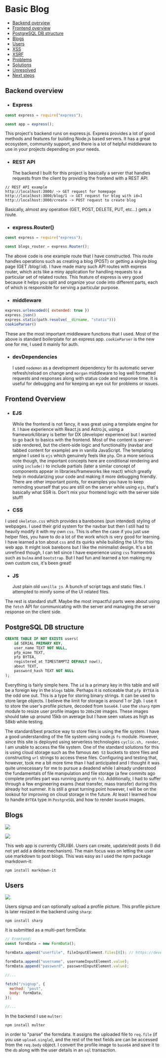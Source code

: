 # Basic Blog

- [Backend overview](#backend-overview)
- [Frontend overview](#frontend-overview)
- [PostgreSQL DB structure](#postgresql-db-structure)
- [Blogs](#blogs)
- [Users](#users)
- [XSS]()
- [XSRF]()
- [Problems]()
- [Solutions]()
- [Unresolved]()
- [Next steps]()

## Backend overview

- ### Express

```js
const express = require("express");

const app = express();
```

This project's backend runs on express.js. Express provides a lot of good methods and features for building Node.js based servers. It has a great ecosystem, community support, and there is a lot of helpful middleware to use in your projects depending on your needs.

- ### REST API
  The backend I built for this project is basically a server that handles requests from the client by providing the frontend with a REST API.

```
// REST API example
http://localhost:3000/ -> GET request for homepage
http://localhost:3000/blog/1 -> GET request for blog with id=1
http://localhost:3000/create -> POST request to create blog
```

Basically, almost any operation (GET, POST, DELETE, PUT, etc...) gets a route.

- ### express.Router()

```js
const express = require("express");

const blogs_router = express.Router();
```

The above code is one example route that I have constructed. This route handles operations such as creating a blog (POST) or getting a single blog page (GET /blog/:id). I have made many such API routes with express router, which acts like a miny application for handling requests to a particular set of related routes. This feature of express is very good because it helps you split and organize your code into different parts, each of which is responsible for serving a particular purpose.

- ### middleware

```js
express.urlencoded({ extended: true })
express.json()
express.static(path.resolve(__dirname, "static")))
cookieParser()
```

These are the most important middleware functions that I used. Most of the above is standard boilerplate for an express app. `cookieParser` is the new one for me, I used it mainly for auth.

- ### devDependencies
  I used `nodemon` as a development dependency for its automatic server refresh/reload on change and `morgan` middleware to log well formatted requests and responses along with status code and response time. It is useful for debugging and for keeping an eye out for problems or issues.

## Frontend Overview

- ### EJS

  While the frontend is not fancy, it was great using a template engine for it. I have experience with React.js and Astro.js, using a framework/library is better for DX (developer experience) but I wanted to go back to basics with the frontend. Most of the content is server-side rendered, but the client-side logic and functionality (navbar and tabbed content for example) are in vanilla JavaScript. The templating engine I used is `ejs` which genuinely feels like `php`. On a more serious note though, the important concepts here are conditional rendering and using `include()` to include partials (later a similar concept of components appear in libraries/frameworks like react) which greatly help in modularizing your code and making it more debugging friendly. There are other important points, for examples you have to keep reminding yourself that you are still on the server while using `ejs`, that's basically what SSR is. Don't mix your frontend logic with the server side stuff!

- ### CSS

I used `skeleton.css` which provides a barebones (pun intended) styling of webpages. I used their grid system for the navbar but then I still had to heavily modify it with my own `css`. This is often the case if you just use helper files, you have to do a lot of the work which is very good for learning. I have learned a ton about `css` and its quirks while building the UI for this web app. It might look barebons but I like the minimalist design. It's a bit unrefined though, I can tell since I have experience using `css` frameworks such as `bulma` and `bootstrap`. But I had fun and learned a ton making my own custom css, it's been great!

- ### JS
  Just plain old `vanilla js`. A bunch of script tags and static files. I attempted to minify some of the UI related files.

The rest is standard stuff. Maybe the most impactful parts were about using the `fetch` API for communicating with the server and managing the server response on the client side.

## PostgreSQL DB structure

```SQL
CREATE TABLE IF NOT EXISTS users(
    id SERIAL PRIMARY KEY,
    user_name TEXT NOT NULL,
    pfp_mime TEXT,
    pfp BYTEA,
    registered_at TIMESTAMPTZ DEFAULT now(),
    about TEXT,
    password_hash TEXT NOT NULL
);
```

Everything is fairly simple here. The `id` is a primary key in this table and will be a foreign key in the `blogs` table. Perhaps it is noticeable that `pfp BYTEA` is the odd one out. This is a type for storing binary strings. It can be used to store large objects. I believe the limit for storage is around 1 or 2gb. I use it to store the user's profile picture, decoded from `base64`. I use the `sharp` npm module to resize user profile images to `200x200` images. These images should take up around 15kb on average but I have seen values as high as 58kb while testing.

The standard/best practice way to store files is using the file system. I have a good understanding of the file system using node.js `fs` module. However, since this site is deployed using serverless technologies `cyclic.sh, render`, I am unable to access the file system. One of the standard solutions for this is using cloud storage such as the famous `AWS S3` buckets to store files and constructing `url` strings to access these files. Configuring and testing that, however, took me a bit more time than I had anticipated and I thought it was quite unnecessary for me to pursue a deadend while I already understood the fundamentals of file manipulation and file storage (a few commits ago complete profiles part was running purely on `fs`). Additionally, I had to suffer through a few engineering exams (heat transfer, mass transfer) during this already hot summer. It is still a great turning point however, I will be on the lookout for improving on cloud storage in the future. At least I learned how to handle `BYTEA` type in `PostgreSQL` and how to render `base64` images.

## Blogs

![](./private/mdsupport.png)

![](./private/yay.png)

This web app is currently CRU(~~D~~). Users can create, update/edit posts (I did not yet add a delete mechanism). The main focus was on letting the user use markdown to post blogs. This was easy as I used the npm package markdown-it:

```
npm install markdown-it
```

## Users

![](./private/signup.png)

Users signup and can optionally upload a profile picture. This profile picture is later resized in the backend using `sharp`:

```
npm install sharp
```

It is submitted as a multi-part formData:

```js
// Frontend:
const formData = new FormData();

formData.append("userfile", fileInputElement.files[0]); // https://developer.mozilla.org/en-US/docs/Web/API/FormData/Using_FormData_Objects

formData.append("username", usernameInputElement.value);
formData.append("password", passwordInputElement.value);

//...

fetch("/signup", {
  method: "post",
  body: formData,
});

//...
```

In the backend I use `multer`:

```
npm install multer
```

in order to "parse" the formdata. It assigns the uploaded file to `req.file` (if you use `upload.single`), and the rest of the text fields are can be accessed from the `req.body` object. I convert the profile image to `base64` and save it to the `db` along with the user details in an `sql` transaction.
